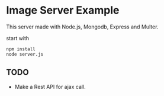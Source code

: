 # Image Server Example
This server made with Node.js, Mongodb, Express and Multer.

start with
```
npm install
node server.js
```

## TODO
- Make a Rest API for ajax call.
